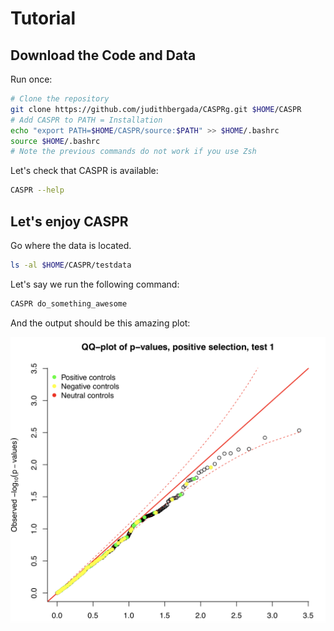 # Tutorial

## Download the Code and Data

Run once:

```bash
# Clone the repository
git clone https://github.com/judithbergada/CASPRg.git $HOME/CASPR
# Add CASPR to PATH = Installation
echo "export PATH=$HOME/CASPR/source:$PATH" >> $HOME/.bashrc
source $HOME/.bashrc
# Note the previous commands do not work if you use Zsh
```

Let's check that CASPR is available:

```bash
CASPR --help
```

## Let's enjoy CASPR

Go where the data is located.

```bash
ls -al $HOME/CASPR/testdata
```

Let's say we run the following command:

```bash
CASPR do_something_awesome
```

And the output should be this amazing plot:

![output_plot](images/output_plot.png)
